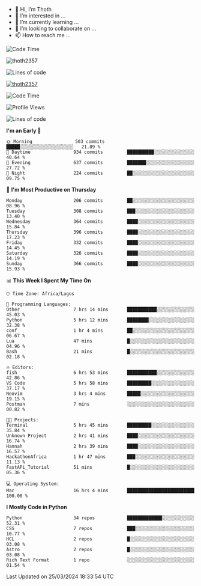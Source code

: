 <!---
thoth2357/thoth2357 is a ✨ special ✨ repository because its `README.md` (this file) appears on your GitHub profile.
You can click the Preview link to take a look at your changes.
--->

- 👋 Hi, I’m Thoth
- 👀 I’m interested in ...
- 🌱 I’m currently learning ...
- 💞️ I’m looking to collaborate on ...
- 📫 How to reach me ...

![Code Time](http://img.shields.io/badge/Code%20Time-2%2C783%20hrs%2015%20mins-blue)

<p align="left"> <img src="https://komarev.com/ghpvc/?username=thoth2357&label=Profile%20views&color=0e75b6&style=flat" alt="thoth2357" /> </p>

![Lines of code](https://img.shields.io/badge/From%20Hello%20World%20I%27ve%20Written-31.0%20million%20lines%20of%20code-blue)
<p align="left"> <a href="https://github.com/ryo-ma/github-profile-trophy"><img src="https://github-profile-trophy.vercel.app/?username=thoth2357&row=1&theme=gruvbox" alt="thoth2357" /></a> </p>

<!--START_SECTION:waka-->
![Code Time](http://img.shields.io/badge/Code%20Time-2%2C793%20hrs%2018%20mins-blue)

![Profile Views](http://img.shields.io/badge/Profile%20Views-15-blue)

![Lines of code](https://img.shields.io/badge/From%20Hello%20World%20I%27ve%20Written-31.0%20million%20lines%20of%20code-blue)

**I'm an Early 🐤** 

```text
🌞 Morning                503 commits         █████░░░░░░░░░░░░░░░░░░░░   21.89 % 
🌆 Daytime                934 commits         ██████████░░░░░░░░░░░░░░░   40.64 % 
🌃 Evening                637 commits         ███████░░░░░░░░░░░░░░░░░░   27.72 % 
🌙 Night                  224 commits         ██░░░░░░░░░░░░░░░░░░░░░░░   09.75 % 
```
📅 **I'm Most Productive on Thursday** 

```text
Monday                   206 commits         ██░░░░░░░░░░░░░░░░░░░░░░░   08.96 % 
Tuesday                  308 commits         ███░░░░░░░░░░░░░░░░░░░░░░   13.40 % 
Wednesday                364 commits         ████░░░░░░░░░░░░░░░░░░░░░   15.84 % 
Thursday                 396 commits         ████░░░░░░░░░░░░░░░░░░░░░   17.23 % 
Friday                   332 commits         ████░░░░░░░░░░░░░░░░░░░░░   14.45 % 
Saturday                 326 commits         ████░░░░░░░░░░░░░░░░░░░░░   14.19 % 
Sunday                   366 commits         ████░░░░░░░░░░░░░░░░░░░░░   15.93 % 
```


📊 **This Week I Spent My Time On** 

```text
🕑︎ Time Zone: Africa/Lagos

💬 Programming Languages: 
Other                    7 hrs 14 mins       ███████████░░░░░░░░░░░░░░   45.03 % 
Python                   5 hrs 12 mins       ████████░░░░░░░░░░░░░░░░░   32.38 % 
conf                     1 hr 4 mins         ██░░░░░░░░░░░░░░░░░░░░░░░   06.67 % 
Lua                      47 mins             █░░░░░░░░░░░░░░░░░░░░░░░░   04.96 % 
Bash                     21 mins             █░░░░░░░░░░░░░░░░░░░░░░░░   02.18 % 

🔥 Editors: 
fish                     6 hrs 53 mins       ███████████░░░░░░░░░░░░░░   42.86 % 
VS Code                  5 hrs 58 mins       █████████░░░░░░░░░░░░░░░░   37.17 % 
Neovim                   3 hrs 4 mins        █████░░░░░░░░░░░░░░░░░░░░   19.15 % 
Postman                  7 mins              ░░░░░░░░░░░░░░░░░░░░░░░░░   00.82 % 

🐱‍💻 Projects: 
Terminal                 5 hrs 45 mins       █████████░░░░░░░░░░░░░░░░   35.84 % 
Unknown Project          2 hrs 41 mins       ████░░░░░░░░░░░░░░░░░░░░░   16.74 % 
Hannah                   2 hrs 39 mins       ████░░░░░░░░░░░░░░░░░░░░░   16.57 % 
HackathonAfrica          1 hr 47 mins        ███░░░░░░░░░░░░░░░░░░░░░░   11.13 % 
FastAPi_Tutorial         51 mins             █░░░░░░░░░░░░░░░░░░░░░░░░   05.36 % 

💻 Operating System: 
Mac                      16 hrs 4 mins       █████████████████████████   100.00 % 
```

**I Mostly Code in Python** 

```text
Python                   34 repos            █████████████░░░░░░░░░░░░   52.31 % 
CSS                      7 repos             ███░░░░░░░░░░░░░░░░░░░░░░   10.77 % 
HCL                      2 repos             █░░░░░░░░░░░░░░░░░░░░░░░░   03.08 % 
Astro                    2 repos             █░░░░░░░░░░░░░░░░░░░░░░░░   03.08 % 
Rich Text Format         1 repo              ░░░░░░░░░░░░░░░░░░░░░░░░░   01.54 % 
```




 Last Updated on 25/03/2024 18:33:54 UTC
<!--END_SECTION:waka-->
<!--![](http://github-profile-summary-cards.vercel.app/api/cards/profile-details?username=thoth2357&theme=2077)

![](http://github-profile-summary-cards.vercel.app/api/cards/stats?username=thoth2357&theme=2077)![](http://github-profile-summary-cards.vercel.app/api/cards/productive-time?username=thoth2357&theme=2077&utcOffset=8) -->
